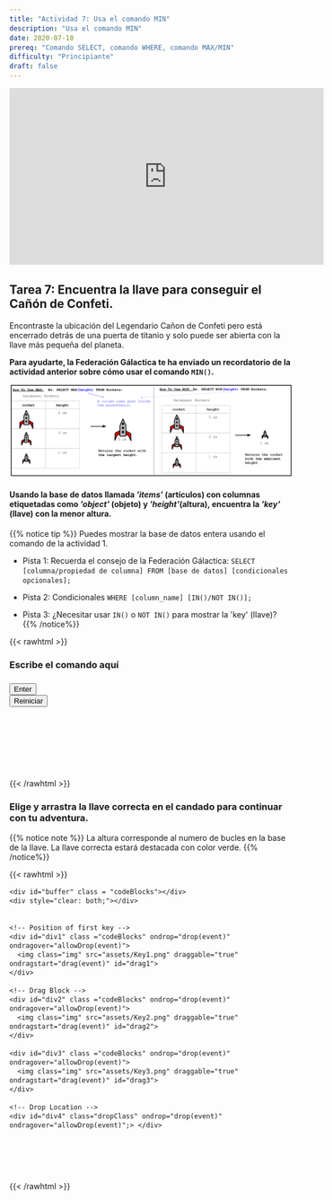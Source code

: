 ```yaml
---
title: "Actividad 7: Usa el comando MIN"
description: "Usa el comando MIN"
date: 2020-07-10
prereq: "Comando SELECT, comando WHERE, comando MAX/MIN"
difficulty: "Principiante"
draft: false
---
```

<!-- Links for javascript and CSS needed for drop down logic -->
<link rel="stylesheet" href="../default/_default.css" type="text/css"></link>
<link rel="stylesheet" href="../default/_type.css" type="text/css"></link>
<link rel="stylesheet" href="_activity7.css" type="text/css"></link>

<script type="text/javascript" src="../default/_default.js"></script>
<script type="text/javascript" src="../default/_type.js"></script>
<script type="text/javascript" src="../default/alasql.js"></script>
<script type="text/javascript" src="../default/db.js"></script>
<script type="text/javascript" src="_activity7.js"></script>

<p style="text-align: center;"><iframe width="560" height="315" src="https://www.youtube.com/embed/H9BWcnE2a6k" title="YouTube video player" frameborder="0" allow="accelerometer; autoplay; clipboard-write; encrypted-media; gyroscope; picture-in-picture" allowfullscreen></iframe></p>


## Tarea 7: Encuentra la llave para conseguir el Cañón de Confeti.

Encontraste la ubicación del Legendario Cañon de Confeti pero está encerrado detrás de una puerta de titanio y solo puede ser abierta con la llave más pequeña del planeta.

**Para ayudarte, la Federación Gálactica te ha enviado un recordatorio de la actividad anterior sobre cómo usar el comando `MIN()`.**

![Explain](../activity5/assets/max_min.png)

#### Usando la base de datos llamada <i>'items'</i> (artículos) con columnas etiquetadas como <i>'object'</i> (objeto) y <i>'height'</i>(altura), encuentra la <i>'key'</i> (llave) con la menor altura. 
{{% notice tip %}}
Puedes mostrar la base de datos entera usando el comando de la actividad 1.

* Pista 1: Recuerda el consejo de la Federación Gálactica: `SELECT [columna/propiedad de columna] FROM [base de datos] [condicionales opcionales];`

* Pista 2: Condicionales `WHERE [column_name] [IN()/NOT IN()];` 

* Pista 3: ¿Necesitar usar `IN()` o `NOT IN()` para mostrar la 'key' (llave)?
{{% /notice%}}
<!-- SQL Type In Activity -->

{{< rawhtml >}}

  <div class="content_scaler">
    <div class="terminal_div" id="terminal_div">
      <div class = "outer">
        <h3 id = "commands" contenteditable="true" onclick="placeholder()">Escribe el comando aquí</h3>
      </div>
      <div class = "prev">
        <h3 id = "prev"></h3>
      </div>
      <div style="clear: both;"></div> 
      <button class="button button1" onclick="sql()"> Enter </button>
      <div style="clear: both;"></div> 
      <button class = "button reset" onclick="reset()">Reiniciar</button>
    </div> <!-- terminal_div -->
  </div> <!-- content_scaler -->
  <div style="clear: both;"></div> 
  <h1 class="error" id="sqlcommand" style="visibility:hidden"><strong>ERROR ENTRADA INVÁLIDA</strong></h1>
  <table id="table">
    <tr></tr>
  </table>
  <h4 id="story"></h4>

<h4 id="story"></h4>

<br>
{{< /rawhtml >}}

### Elige y arrastra la llave correcta en el candado para continuar con tu adventura.
{{% notice note %}}
La altura corresponde al numero de bucles en la base de la llave. La llave correcta estará destacada con color verde.
{{% /notice%}}

{{< rawhtml >}}

<div class="content_scaler">
  <!-- Player drags key block to drop block to finish mission -->
  <div class="door_div" id="door_div">

    <div id="buffer" class = "codeBlocks"></div>
    <div style="clear: both;"></div> 


    <!-- Position of first key -->
    <div id="div1" class ="codeBlocks" ondrop="drop(event)" ondragover="allowDrop(event)">
      <img class="img" src="assets/Key1.png" draggable="true" ondragstart="drag(event)" id="drag1">
    </div> 

    <!-- Drag Block -->
    <div id="div2" class ="codeBlocks" ondrop="drop(event)" ondragover="allowDrop(event)">
      <img class="img" src="assets/Key2.png" draggable="true" ondragstart="drag(event)" id="drag2">
    </div> 

    <div id="div3" class ="codeBlocks" ondrop="drop(event)" ondragover="allowDrop(event)">
      <img class="img" src="assets/Key3.png" draggable="true" ondragstart="drag(event)" id="drag3">
    </div> 

    <!-- Drop Location -->
    <div id="div4" class="dropClass" ondrop="drop(event)" ondragover="allowDrop(event)";> </div>

  </div> <!-- door_div -->
</div> <!-- content_scaler -->

<!-- Next mission text displays -->
<div id="text1" style="visibility:hidden">
  <h3> ¡Encontraste el Tótem Legendario: el Cañón de Confeti!</h3>
</div>

<!-- Unhide the Confetti Cannon -->
<img id="cannon" alt="cannon" style="visibility:hidden"/>

<!-- Tells User to continue mission -->
<div class="resume_plot" id="resume_plot" style="visibility:hidden">
  <div class="alert">
    <span id="check">&#10003;</span>
    Completaste la tarea. Continúa con la siguiente misión.
  </div>
</div>
{{< /rawhtml >}}

